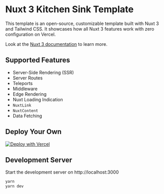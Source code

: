 # Nuxt 3 Kitchen Sink Template

This template is an open-source, customizable template built with Nuxt 3 and Tailwind CSS. It showcases how all Nuxt 3 features work with zero configuration on Vercel.

Look at the [Nuxt 3 documentation](https://nuxt.com) to learn more.

## Supported Features

- Server-Side Rendering (SSR)
- Server Routes
- Teleports
- Middleware
- Edge Rendering
- Nuxt Loading Indication
- `NuxtLink`
- `NuxtContent`
- Data Fetching

## Deploy Your Own

[![Deploy with Vercel](https://vercel.com/button)](https://vercel.com/new/clone?repository-url=https%3A%2F%2Fgithub.com%2Fvercel%2Fnuxt3-kitchen-sink&project-name=nuxt3&repository-name=nuxt3&demo-title=Nuxt%203%20Kitchen%20Sink&demo-url=https%3A%2F%2Fnuxt3-kitchen-sink.vercel.app%2F&demo-image=https%3A%2F%2Fassets.vercel.com%2Fimage%2Fupload%2Fv1673746665%2Fnuxt3_pkwbk6.png)

## Development Server

Start the development server on http://localhost:3000

```bash
yarn
yarn dev
```
